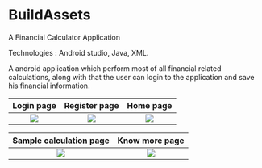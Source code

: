 # BuildAssets
  A Financial Calculator Application
  
Technologies : Android studio, Java, XML. 
  
  A android application which perform most of all financial related calculations, along with that the user can login to the application and save his financial information.
  
  
  Login page                 |  Register page        |    Home page
:-------------------------:|:-------------------------:|:-------------------------:
![](https://user-images.githubusercontent.com/83810286/186923719-0708a7d0-7991-4367-8b1c-e7e10dceb024.png )  |  ![](https://user-images.githubusercontent.com/83810286/186923076-4ba710ee-de0d-4b0e-8e29-80fd3534ea4f.png ) |  ![](https://user-images.githubusercontent.com/83810286/186924052-20ee3979-cc5b-400e-b883-9850111e75a6.png)


  Sample calculation page  |  Know more page       
:-------------------------:|:-------------------------:
![](https://user-images.githubusercontent.com/83810286/186929064-fece08de-392d-4f78-a54e-a9cc2eb5ea75.png)  |  ![](https://user-images.githubusercontent.com/83810286/186929079-bd206175-f926-46a7-8a3c-2f7a82929dde.png) |  
